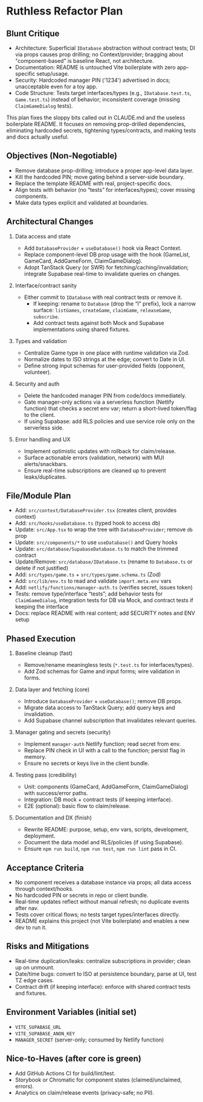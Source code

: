 # Ruthless Refactor Plan

## Blunt Critique

- Architecture: Superficial `IDatabase` abstraction without contract tests; DI via props causes prop drilling; no Context/provider; bragging about "component-based" is baseline React, not architecture.
- Documentation: README is untouched Vite boilerplate with zero app-specific setup/usage.
- Security: Hardcoded manager PIN ('1234') advertised in docs; unacceptable even for a toy app.
- Code Structure: Tests target interfaces/types (e.g., `IDatabase.test.ts`, `Game.test.ts`) instead of behavior; inconsistent coverage (missing `ClaimGameDialog` tests).

This plan fixes the sloppy bits called out in CLAUDE.md and the useless boilerplate README. It focuses on removing prop-drilled dependencies, eliminating hardcoded secrets, tightening types/contracts, and making tests and docs actually useful.

## Objectives (Non‑Negotiable)

- Remove database prop-drilling; introduce a proper app-level data layer.
- Kill the hardcoded PIN; move gating behind a server-side boundary.
- Replace the template README with real, project-specific docs.
- Align tests with behavior (no “tests” for interfaces/types); cover missing components.
- Make data types explicit and validated at boundaries.

## Architectural Changes

1. Data access and state
   - Add `DatabaseProvider` + `useDatabase()` hook via React Context.
   - Replace component-level DB prop usage with the hook (GameList, GameCard, AddGameForm, ClaimGameDialog).
   - Adopt TanStack Query (or SWR) for fetching/caching/invalidation; integrate Supabase real-time to invalidate queries on changes.

2. Interface/contract sanity
   - Either commit to `IDatabase` with real contract tests or remove it.
     - If keeping: rename to `Database` (drop the “I” prefix), lock a narrow surface: `listGames`, `createGame`, `claimGame`, `releaseGame`, `subscribe`.
     - Add contract tests against both Mock and Supabase implementations using shared fixtures.

3. Types and validation
   - Centralize Game type in one place with runtime validation via Zod.
   - Normalize dates to ISO strings at the edge; convert to Date in UI.
   - Define strong input schemas for user-provided fields (opponent, volunteer).

4. Security and auth
   - Delete the hardcoded manager PIN from code/docs immediately.
   - Gate manager-only actions via a serverless function (Netlify function) that checks a secret env var; return a short-lived token/flag to the client.
   - If using Supabase: add RLS policies and use service role only on the serverless side.

5. Error handling and UX
   - Implement optimistic updates with rollback for claim/release.
   - Surface actionable errors (validation, network) with MUI alerts/snackbars.
   - Ensure real-time subscriptions are cleaned up to prevent leaks/duplicates.

## File/Module Plan

- Add: `src/context/DatabaseProvider.tsx` (creates client, provides context)
- Add: `src/hooks/useDatabase.ts` (typed hook to access db)
- Update: `src/App.tsx` to wrap the tree with `DatabaseProvider`; remove `db` prop
- Update: `src/components/*` to use `useDatabase()` and Query hooks
- Update: `src/database/SupabaseDatabase.ts` to match the trimmed contract
- Update/Remove: `src/database/IDatabase.ts` (rename to `Database.ts` or delete if not justified)
- Add: `src/types/game.ts` + `src/types/game.schema.ts` (Zod)
- Add: `src/lib/env.ts` to read and validate `import.meta.env` vars
- Add: `netlify/functions/manager-auth.ts` (verifies secret, issues token)
- Tests: remove type/interface “tests”; add behavior tests for `ClaimGameDialog`, integration tests for DB via Mock, and contract tests if keeping the interface
- Docs: replace README with real content; add SECURITY notes and ENV setup

## Phased Execution

1. Baseline cleanup (fast)
   - Remove/rename meaningless tests (`*.test.ts` for interfaces/types).
   - Add Zod schemas for Game and input forms; wire validation in forms.

2. Data layer and fetching (core)
   - Introduce `DatabaseProvider` + `useDatabase()`; remove DB props.
   - Migrate data access to TanStack Query; add query keys and invalidation.
   - Add Supabase channel subscription that invalidates relevant queries.

3. Manager gating and secrets (security)
   - Implement `manager-auth` Netlify function; read secret from env.
   - Replace PIN check in UI with a call to the function; persist flag in memory.
   - Ensure no secrets or keys live in the client bundle.

4. Testing pass (credibility)
   - Unit: components (GameCard, AddGameForm, ClaimGameDialog) with success/error paths.
   - Integration: DB mock + contract tests (if keeping interface).
   - E2E (optional): basic flow to claim/release.

5. Documentation and DX (finish)
   - Rewrite README: purpose, setup, env vars, scripts, development, deployment.
   - Document the data model and RLS/policies (if using Supabase).
   - Ensure `npm run build`, `npm run test`, `npm run lint` pass in CI.

## Acceptance Criteria

- No component receives a database instance via props; all data access through context/hooks.
- No hardcoded PIN or secrets in repo or client bundle.
- Real-time updates reflect without manual refresh; no duplicate events after nav.
- Tests cover critical flows; no tests target types/interfaces directly.
- README explains this project (not Vite boilerplate) and enables a new dev to run it.

## Risks and Mitigations

- Real-time duplication/leaks: centralize subscriptions in provider; clean up on unmount.
- Date/time bugs: convert to ISO at persistence boundary, parse at UI, test TZ edge cases.
- Contract drift (if keeping interface): enforce with shared contract tests and fixtures.

## Environment Variables (initial set)

- `VITE_SUPABASE_URL`
- `VITE_SUPABASE_ANON_KEY`
- `MANAGER_SECRET` (server-only; consumed by Netlify function)

## Nice-to-Haves (after core is green)

- Add GitHub Actions CI for build/lint/test.
- Storybook or Chromatic for component states (claimed/unclaimed, errors).
- Analytics on claim/release events (privacy-safe; no PII).
